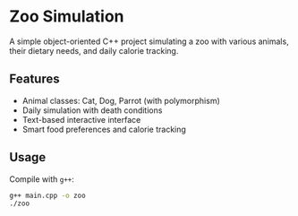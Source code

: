 # Zoo Simulation

A simple object-oriented C++ project simulating a zoo with various animals, their dietary needs, and daily calorie tracking.

## Features
- Animal classes: Cat, Dog, Parrot (with polymorphism)
- Daily simulation with death conditions
- Text-based interactive interface
- Smart food preferences and calorie tracking

## Usage
Compile with `g++`:

```bash
g++ main.cpp -o zoo
./zoo
